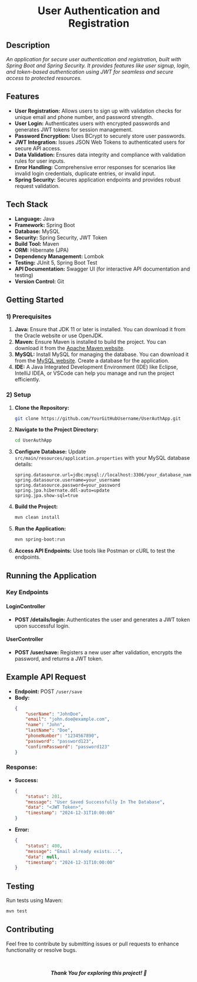 # <div align="center">User Authentication and Registration </div>

## Description
*An application for secure user authentication and registration, built with Spring Boot and Spring Security. It provides features like user signup, login, and token-based authentication using JWT for seamless and secure access to protected resources.*

## Features
- **User Registration:** Allows users to sign up with validation checks for unique email and phone number, and password strength.
- **User Login:** Authenticates users with encrypted passwords and generates JWT tokens for session management.
- **Password Encryption:** Uses BCrypt to securely store user passwords.
- **JWT Integration:** Issues JSON Web Tokens to authenticated users for secure API access.
- **Data Validation:** Ensures data integrity and compliance with validation rules for user inputs.
- **Error Handling:** Comprehensive error responses for scenarios like invalid login credentials, duplicate entries, or invalid input.
- **Spring Security:** Secures application endpoints and provides robust request validation.

## Tech Stack
- **Language:** Java
- **Framework:** Spring Boot
- **Database:** MySQL
- **Security:** Spring Security, JWT Token
- **Build Tool:** Maven
- **ORM:** Hibernate (JPA)
- **Dependency Management:** Lombok
- **Testing:** JUnit 5, Spring Boot Test
- **API Documentation:** Swagger UI (for interactive API documentation and testing)
- **Version Control:** Git

## Getting Started
### 1) Prerequisites
1. **Java:**  Ensure that JDK 11 or later is installed. You can download it from the Oracle website or use OpenJDK.
2. **Maven:** Ensure Maven is installed to build the project. You can download it from the [Apache Maven website](https://maven.apache.org/download.cgi).
3. **MySQL:** Install MySQL for managing the database. You can download it from the [MySQL website](https://dev.mysql.com/downloads/installer/). Create a database for the application.
4. **IDE:** A Java Integrated Development Environment (IDE) like Eclipse, IntelliJ IDEA, or VSCode can help you manage and run the project efficiently.

### 2) Setup
1. **Clone the Repository:**
   ```bash
   git clone https://github.com/YourGitHubUsername/UserAuthApp.git
   ```
2. **Navigate to the Project Directory:**
   ```bash
   cd UserAuthApp
   ```
3. **Configure Database:**
   Update `src/main/resources/application.properties` with your MySQL database details:
   ```properties
   spring.datasource.url=jdbc:mysql://localhost:3306/your_database_name
   spring.datasource.username=your_username
   spring.datasource.password=your_password
   spring.jpa.hibernate.ddl-auto=update
   spring.jpa.show-sql=true
   ```
4. **Build the Project:**
   ```bash
   mvn clean install
   ```
5. **Run the Application:**
   ```bash
   mvn spring-boot:run
   ```
6. **Access API Endpoints:** Use tools like Postman or cURL to test the endpoints.

## Running the Application
### Key Endpoints
#### **LoginController**
- **POST /details/login:** Authenticates the user and generates a JWT token upon successful login.

#### **UserController**
- **POST /user/save:** Registers a new user after validation, encrypts the password, and returns a JWT token.

## Example API Request
- **Endpoint:** POST `/user/save`
- **Body:**
  ```json
  {
      "userName": "JohnDoe",
      "email": "john.doe@example.com",
      "name": "John",
      "lastName": "Doe",
      "phoneNumber": "1234567890",
      "password": "password123",
      "confirmPassword": "password123"
  }
  ```

### Response:
- **Success:**
  ```json
  {
      "status": 201,
      "message": "User Saved Successfully In The Database",
      "data": "<JWT Token>",
      "timestamp": "2024-12-31T10:00:00"
  }
  ```
- **Error:**
  ```json
  {
      "status": 400,
      "message": "Email already exists...",
      "data": null,
      "timestamp": "2024-12-31T10:00:00"
  }
  ```

## Testing
Run tests using Maven:
```bash
mvn test
```

## Contributing
Feel free to contribute by submitting issues or pull requests to enhance functionality or resolve bugs.

<br>
<div align="center">

***Thank You for exploring this project! 🙌***

</div>
